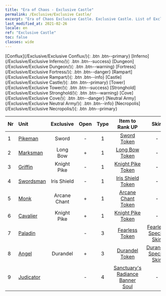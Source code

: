 ```yaml
---
title: "Era of Chaos - Exclusive Castle"
permalink: /Exclusive/Exclusive Castle/
excerpt: "Era of Chaos Exclusive Castle. Exclusive Castle. List of Exclusive Castlein Era of Chaos"
last_modified_at: 2021-02-26
locale: en
ref: "Exclusive Castle"
toc: false
classes: wide
---
```

 [Conflux](/Exclusive/Exclusive Conflux/){: .btn .btn--primary} [Inferno](/Exclusive/Exclusive Inferno/){: .btn .btn--success} [Dungeon](/Exclusive/Exclusive Dungeon/){: .btn .btn--warning} [Fortress](/Exclusive/Exclusive Fortress/){: .btn .btn--danger} [Rampart](/Exclusive/Exclusive Rampart/){: .btn .btn--info} [Castle](/Exclusive/Exclusive Castle/){: .btn .btn--primary} [Tower](/Exclusive/Exclusive Tower/){: .btn .btn--success} [Stronghold](/Exclusive/Exclusive Stronghold/){: .btn .btn--warning} [Cove](/Exclusive/Exclusive Cove/){: .btn .btn--danger} [Neutral Army](/Exclusive/Exclusive Neutral Army/){: .btn .btn--info} [Necropolis](/Exclusive/Exclusive Necropolis/){: .btn .btn--primary} 

  | Nr |         Unit        |   Exclusive   | Open  |    Type   |  Item to Rank UP      |  Skin   |
  |:---|:--------------------|:-------------:|:-----:|:---------:|:---------------------:|:-------:|
  | 1 | [Pikeman](/units/Pikeman/) | Sword | - | 1 | [Sword Token](/Items/con_163/) | - |
  | 2 | [Marksman](/units/Marksman/) | Long Bow | + | 1 | [Long Bow Token](/Items/con_134/) | - |
  | 3 | [Griffin](/units/Griffin/) | Knight Pike | - | 1 | [Knight Pike Token](/Items/con_210/) | - |
  | 4 | [Swordsman](/units/Swordsman/) | Iris Shield | - | 1 | [Iris Shield Token](/Items/con_153/) | - |
  | 5 | [Monk](/units/Monk/) | Arcane Chant | + | 1 | [Arcane Chant Token](/Items/con_122/) | - |
  | 6 | [Cavalier](/units/Cavalier/) | Knight Pike | + | 1 | [Knight Pike Token](/Items/con_210/) | - |
  | 7 | [Paladin](/units/Paladin/) |  | - | 3 | [Fearless Token](/Items/con_337/) | [Fearless Special Skin](/Items/con_1107/) |
  | 8 | [Angel](/units/Angel/) | Durandel | + | 3 | [Durandel Token](/Items/con_1313/) | [Durandel Special Skin](/Items/con_736/) |
  | 9 | [Judicator](/units/Judicator/) |  | - | 4 | [Sanctuary's Radiance Banner Soul](/Items/con_723/) | - |
